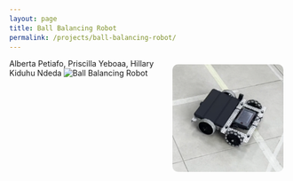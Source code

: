 ```yaml
---
layout: page
title: Ball Balancing Robot
permalink: /projects/ball-balancing-robot/
---
```

<img src="./assets/vexrobot.jpeg" alt="Profile Picture" width="200" style="border-radius:10px; float: right; margin: 10px;"> 

Alberta Petiafo, Priscilla Yeboaa, Hillary Kiduhu Ndeda
![Ball Balancing Robot](./assets/vexsummary.jpg)


